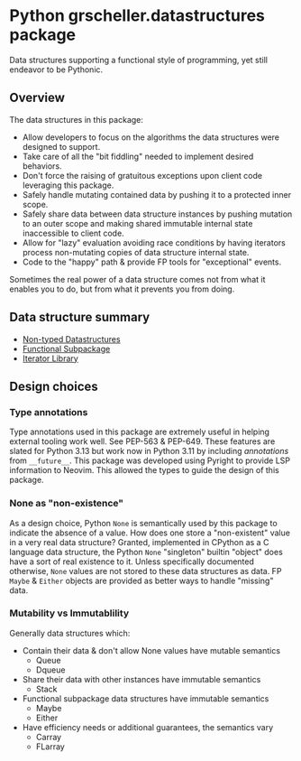 # Python grscheller.datastructures package

Data structures supporting a functional style of programming, yet still
endeavor to be Pythonic.

## Overview

The data structures in this package:

* Allow developers to focus on the algorithms the data structures were
  designed to support.
* Take care of all the "bit fiddling" needed to implement desired
  behaviors.
* Don't force the raising of gratuitous exceptions upon client code
  leveraging this package.
* Safely handle mutating contained data by pushing it to a protected
  inner scope. 
* Safely share data between data structure instances by pushing mutation
  to an outer scope and making shared immutable internal state
  inaccessible to client code.
* Allow for "lazy" evaluation avoiding race conditions by having
  iterators process non-mutating copies of data structure internal
  state.
* Code to the "happy" path & provide FP tools for "exceptional" events.

Sometimes the real power of a data structure comes not from what it
enables you to do, but from what it prevents you from doing.

## Data structure summary

* [Non-typed Datastructures](docs/NonTypedDatastructures.md)
* [Functional Subpackage](docs/FunctionalSubpackage.md)
* [Iterator Library](docs/IteratorLibraryModule.md)

## Design choices

### Type annotations

Type annotations used in this package are extremely useful in helping
external tooling work well. See PEP-563 & PEP-649. These features are
slated for Python 3.13 but work now in Python 3.11 by including
*annotations* from `__future__`. This package was developed using
Pyright to provide LSP information to Neovim. This allowed the types
to guide the design of this package.

### None as "non-existence"

As a design choice, Python `None` is semantically used by this package
to indicate the absence of a value. How does one store a "non-existent"
value in a very real data structure? Granted, implemented in CPython as
a C language data structure, the Python `None` "singleton" builtin
"object" does have a sort of real existence to it. Unless specifically
documented otherwise, `None` values are not stored to these data
structures as data. FP `Maybe` & `Either` objects are provided as better
ways to handle "missing" data.

### Mutability vs Immutablility

Generally data structures which:

* Contain their data & don't allow None values have mutable semantics
  * Queue
  * Dqueue
* Share their data with other instances have immutable semantics
  * Stack
* Functional subpackage data structures have immutable semantics
  * Maybe
  * Either
* Have efficiency needs or additional guarantees, the semantics vary
  * Carray
  * FLarray

